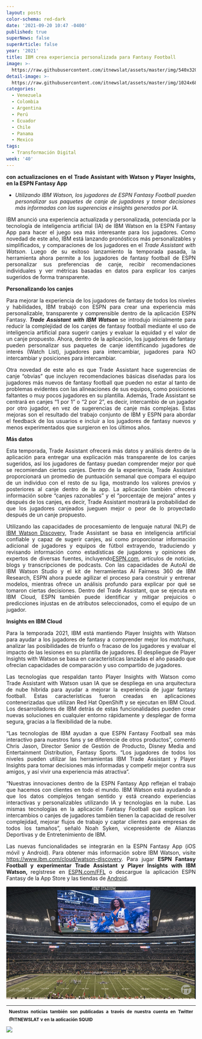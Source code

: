 ```yaml
---
layout: posts
color-schema: red-dark
date: '2021-09-20 10:47 -0400'
published: true
superNews: false
superArticle: false
year: '2021'
title: IBM crea experiencia personalizada para Fantasy Football
image: >-
  https://raw.githubusercontent.com/itnewslat/assets/master/img/540x320/Football-Americano-p.jpg
detail-image: >-
  https://raw.githubusercontent.com/itnewslat/assets/master/img/1024x680/Football-Americano-g.jpg
categories:
  - Venezuela
  - Colombia
  - Argentina
  - Perú
  - Ecuador
  - Chile
  - Panama
  - Mexico
tags:
  - Transformación Digital
week: '40'
---
```

<p style="text-align: justify;"><strong> con actualizaciones en el Trade Assistant with Watson y Player Insights, en la ESPN Fantasy App</strong></p>

<ul style="list-style-type: disc; text-align: justify;">
	<li><em>Utilizando IBM Watson, los jugadores de ESPN Fantasy Football pueden personalizar sus paquetes de canje de jugadores y tomar decisiones más informadas con las sugerencias e insights generados por IA.</em></li>
</ul>
<p style="text-align: justify;">IBM anunció una experiencia actualizada y personalizada, potenciada por la tecnología de inteligencia artificial (IA) de IBM Watson en la ESPN Fantasy App para hacer el juego sea más interesante para los jugadores. Como novedad de este año, IBM está lanzando pronósticos más personalizables y simplificados, y comparaciones de los jugadores en el <em>Trade Assistant with Watson</em>. Luego de su exitoso lanzamiento la temporada pasada, la herramienta ahora permite a los jugadores de fantasy football de ESPN personalizar sus preferencias de canje, recibir recomendaciones individuales y ver métricas basadas en datos para explicar los canjes sugeridos de forma transparente.</p>
<p style="text-align: justify;"><strong>Personalizando los canjes</strong></p>
<p style="text-align: justify;">Para mejorar la experiencia de los jugadores de fantasy de todos los niveles y habilidades, IBM trabajó con ESPN para crear una experiencia más personalizable, transparente y comprensible dentro de la aplicación ESPN Fantasy. <strong><em>Trade Assistant with IBM Watson </em></strong>se introdujo inicialmente para reducir la complejidad de los canjes de fantasy football mediante el uso de inteligencia artificial para sugerir canjes y evaluar la equidad y el valor de un canje propuesto. Ahora, dentro de la aplicación, los jugadores de fantasy pueden personalizar sus paquetes de canje identificando jugadores de interés (Watch List), jugadores para intercambiar, jugadores para NO intercambiar y posiciones para intercambiar.</p>
<p style="text-align: justify;">Otra novedad de este año es que Trade Assistant hace sugerencias de canje “obvias” que incluyen recomendaciones básicas diseñadas para los jugadores más nuevos de fantasy football que pueden no estar al tanto de problemas evidentes con las alineaciones de sus equipos, como posiciones faltantes o muy pocos jugadores en su plantilla. Además, Trade Assistant se centrará en canjes “1 por 1” o “2 por 2”, es decir, intercambio de un jugador por otro jugador, en vez de sugerencias de canje más complejas. Estas mejoras son el resultado del trabajo conjunto de IBM y ESPN para abordar el feedback de los usuarios e incluir a los jugadores de fantasy nuevos y menos experimentados que surgieron en los últimos años.</p>
<p style="text-align: justify;"><strong>Más datos</strong></p>
<p style="text-align: justify;">Esta temporada, Trade Assistant ofrecerá más datos y análisis dentro de la aplicación para entregar una explicación más transparente de los canjes sugeridos, así los jugadores de fantasy puedan comprender mejor por qué se recomiendan ciertos canjes. Dentro de la experiencia, Trade Assistant proporcionará un promedio de puntuación semanal que compara el equipo de un individuo con el resto de su liga, mostrando los valores previos y posteriores al canje dentro de la app. La aplicación también ofrecerá información sobre “canjes razonables” y el “porcentaje de mejora” antes y después de los canjes, es decir, Trade Assistant mostrará la probabilidad de que los jugadores canjeados jueguen mejor o peor de lo proyectado después de un canje propuesto.</p>
<p style="text-align: justify;">Utilizando las capacidades de procesamiento de lenguaje natural (NLP) de <a href="https://www.ibm.com/cloud/watson-discovery">IBM Watson Discovery</a>, Trade Assistant se basa en inteligencia artificial confiable y capaz de sugerir canjes, así como proporcionar información adicional de jugadores y equipos de fútbol extrayendo, traduciendo y revisando información como estadísticas de jugadores y opiniones de expertos de diversas fuentes, incluyendo<a href="http://espn.com/">ESPN.com</a>, artículos de noticias, blogs y transcripciones de podcasts. Con las capacidades de AutoAI de IBM Watson Studio y el kit de herramientas AI Fairness 360 de IBM Research, ESPN ahora puede agilizar el proceso para construir y entrenar modelos, mientras ofrece un análisis profundo para explicar por qué se tomaron ciertas decisiones. Dentro del Trade Assistant, que se ejecuta en IBM Cloud, ESPN también puede identificar y mitigar prejuicios o predicciones injustas en de atributos seleccionados, como el equipo de un jugador.</p>
<p style="text-align: justify;"><strong>Insights en IBM Cloud</strong></p>
<p style="text-align: justify;">Para la temporada 2021, IBM está mantiendo Player Insights with Watson para ayudar a los jugadores de fantasy a comprender mejor los <em>matchups</em>, analizar las posibilidades de triunfo o fracaso de los jugadores y evaluar el impacto de las lesiones en su plantilla de jugadores. El despliegue de Player Insights with Watson se basa en características lanzadas el año pasado que ofrecían capacidades de comparación y uso compartido de jugadores.</p>
<p style="text-align: justify;">Las tecnologías que respaldan tanto Player Insights with Watson como Trade Assistant with Watson usan IA que se despliega en una arquitectura de nube híbrida para ayudar a mejorar la experiencia de jugar fantasy football. Estas características fueron creadas en aplicaciones contenerizadas que utilizan Red Hat OpenShift y se ejecutan en IBM Cloud. Los desarrolladores de IBM detrás de estas funcionalidades pueden crear nuevas soluciones en cualquier entorno rápidamente y desplegar de forma segura, gracias a la flexibilidad de la nube.</p>
<p style="text-align: justify;">“Las tecnologías de IBM ayudan a que ESPN Fantasy Football sea más interactivo para nuestros fans y se diferencie de otros productos”, comentó Chris Jason, Director Senior de Gestión de Producto, Disney Media and Entertainment Distribution, Fantasy Sports. “Los jugadores de todos los niveles pueden utilizar las herramientas IBM Trade Assistant y Player Insights para tomar decisiones más informadas y competir mejor contra sus amigos, y así vivir una experiencia más atractiva”.</p>
<p style="text-align: justify;">“Nuestras innovaciones dentro de la ESPN Fantasy App reflejan el trabajo que hacemos con clientes en todo el mundo. IBM Watson está ayudando a que los datos complejos tengan sentido y está creando experiencias interactivas y personalizables utilizando IA y tecnologías en la nube. Las mismas tecnologías en la aplicación Fantasy Football que explican los intercambios o canjes de jugadores también tienen la capacidad de resolver complejidad, mejorar flujos de trabajo y captar clientes para empresas de todos los tamaños”, señaló Noah Syken, vicepresidente de Alianzas Deportivas y de Entretenimiento de IBM.</p>
<p style="text-align: justify;">Las nuevas funcionalidades se integrarán en la ESPN Fantasy App (iOS móvil y Android). Para obtener más información sobre IBM Watson, visite <a href="https://c212.net/c/link/?t=0&amp;l=en&amp;o=2914131-1&amp;h=648469261&amp;u=https%3A%2F%2Fwww.ibm.com%2Fcloud%2Fwatson-discovery&amp;a=https%3A%2F%2Fwww.ibm.com%2Fcloud%2Fwatson-discovery">https://www.ibm.com/cloud/watson-discovery</a>. Para jugar <strong>ESPN Fantasy Football y experimentar Trade Assistant y Player Insights with IBM Watson, </strong>regístrese en <a href="https://c212.net/c/link/?t=0&amp;l=en&amp;o=2914131-1&amp;h=3522461473&amp;u=https%3A%2F%2Fwww.espn.com%2Ffantasy%2Ffootball%2F&amp;a=ESPN.com%2FFFL">ESPN.com/FFL</a> o descargue la aplicación ESPN Fantasy de la App Store y las tiendas de <a href="https://c212.net/c/link/?t=0&amp;l=en&amp;o=2914131-1&amp;h=2405400975&amp;u=https%3A%2F%2Fplay.google.com%2Fstore%2Fapps%2Fdetails%3Fid%3Dcom.espn.fantasy.lm.football%26hl%3Den_US&amp;a=Android">Android</a>.</p>

![](https://raw.githubusercontent.com/itnewslat/assets/master/img/540x320/Football-Americano-p.jpg)

<table style="height: 42px;" width="569">
<tbody>
<tr>
<td style="text-align: justify;"><sub><strong>Nuestras noticias también son publicadas a través de nuestra cuenta en Twitter <a href="https://twitter.com/itnewslat?lang=es">@ITNEWSLAT</a> y en la aplicación <a href="https://squidapp.co/en/">SQUID</a></strong></sub></td>
</tr>
</tbody>
</table>

<img src="https://tracker.metricool.com/c3po.jpg?hash=56f88a41e39ab42c063cc51676587a04"/>

